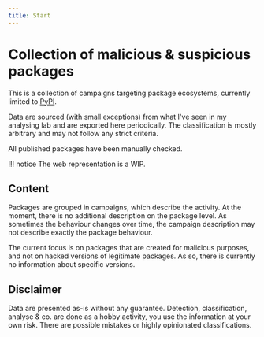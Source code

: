 ```yaml
---
title: Start
---
```

# Collection of malicious & suspicious packages

This is a collection of campaigns targeting package ecosystems, currently
limited to [PyPI](https://pypi.org).

Data are sourced (with small exceptions) from what I've seen in my analysing lab
 and are exported here periodically. The classification is mostly arbitrary and
 may not follow any strict criteria.

All published packages have been manually checked.

!!! notice
    The web representation is a WIP.

## Content

Packages are grouped in campaigns, which describe the activity. At the moment,
there is no additional description on the package level. As sometimes the
behaviour changes over time, the campaign description may not describe exactly
the package behaviour.

The current focus is on packages that are created for malicious purposes, and
not on hacked versions of legitimate packages. As so, there is currently
no information about specific versions.

## Disclaimer

Data are presented as-is without any guarantee. Detection, classification,
analyse & co. are done as a hobby activity, you use the information at your own
risk. There are possible mistakes or highly opinionated classifications.
